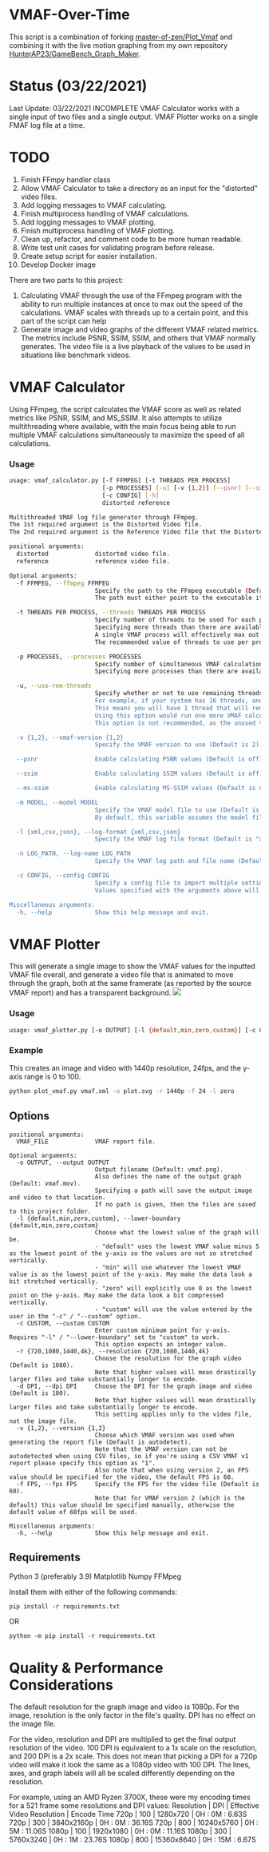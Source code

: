 # VMAF-Over-Time
This script is a combination of forking
[master-of-zen/Plot_Vmaf](https://github.com/master-of-zen/Plot_Vmaf) and
combining it with the live motion graphing from my own repository
[HunterAP23/GameBench_Graph_Maker](https://github.com/HunterAP23/GameBench_Graph_Maker).

# Status (03/22/2021)
Last Update: 03/22/2021
INCOMPLETE
VMAF Calculator works with a single input of two files and a single output.
VMAF Plotter works on a single FMAF log file at a time.

# TODO
1. Finish FFmpy handler class
2. Allow VMAF Calculator to take a directory as an input for the "distorted" video files.
3. Add logging messages to VMAF calculating.
4. Finish multiprocess handling of VMAF calculations.
5. Add logging messages to VMAF plotting.
6. Finish multiprocess handling of VMAF plotting.
7. Clean up, refactor, and comment code to be more human readable.
8. Write test unit cases for validating program before release.
9. Create setup script for easier installation.
10. Develop Docker image

There are two parts to this project:
1. Calculating VMAF through the use of the FFmpeg program with the ability to run
multiple instances at once to max out the speed of the calculations. VMAF scales
with threads up to a certain point, and this part of the script can help
2. Generate image and video graphs of the different VMAF related metrics. The
metrics include PSNR, SSIM, SSIM, and others that VMAF normally generates. The
video file is a live playback of the values to be used in situations like
benchmark videos.

# VMAF Calculator
Using FFmpeg, the script calculates the VMAF score as well as related metrics
like PSNR, SSIM, and MS_SSIM. It also attempts to utilize multithreading where
available, with the main focus being able to run multiple VMAF calculations
simultaneously to maximize the speed of all calculations.

### Usage
```bash
usage: vmaf_calculator.py [-f FFMPEG] [-t THREADS PER PROCESS]
                          [-p PROCESSES] [-u] [-v {1,2}] [--psnr] [--ssim] [--ms-ssim] [-m MODEL] [-l {xml,csv,json}] [-n LOG_PATH]
                          [-c CONFIG] [-h]
                          distorted reference

Multithreaded VMAF log file generator through FFmpeg.
The 1st required argument is the Distorted Video file.
The 2nd required argument is the Reference Video file that the Distorted Video is compared against.

positional arguments:
  distorted             distorted video file.
  reference             reference video file.

Optional arguments:
  -f FFMPEG, --ffmpeg FFMPEG
                        Specify the path to the FFmpeg executable (Default is "ffmpeg" which assumes that FFmpeg is part of your "Path" environment variable).
                        The path must either point to the executable itself, or to the directory that contains the exectuable named "ffmpeg".

  -t THREADS PER PROCESS, --threads THREADS PER PROCESS
                        Specify number of threads to be used for each process (Default is 0 for "autodetect").
                        Specifying more threads than there are available will clamp the value down to 1 thread for safety purposes.
                        A single VMAF process will effectively max out at 12 threads - any more will provide little to no performance increase.
                        The recommended value of threads to use per process is 4-6.

  -p PROCESSES, --processes PROCESSES
                        Specify number of simultaneous VMAF calculation processes to run (Default is 1).
                        Specifying more processes than there are available CPU threads will clamp the value down to the maximum number of threads on the system for a total of 1 thread per process.

  -u, --use-rem-threads
                        Specify whether or not to use remaining threads that don't make a complete process to use for an process (Default is off).
                        For example, if your system has 16 threads, and you are running 5 processes with 3 threads each, then you will be using 4 * 3 threads, which is 12.
                        This means you will have 1 thread that will remain unused.
                        Using this option would run one more VMAF calculation process with only the single remaining thread.
                        This option is not recommended, as the unused threads will be used to keep the system responsive during the VMAF calculations.

  -v {1,2}, --vmaf-version {1,2}
                        Specify the VMAF version to use (Default is 2).

  --psnr                Enable calculating PSNR values (Default is off).

  --ssim                Enable calculating SSIM values (Default is off).

  --ms-ssim             Enable calculating MS-SSIM values (Default is off).

  -m MODEL, --model MODEL
                        Specify the VMAF model file to use (Default is "vmaf_v0.6.1.pkl" for VMAF version 1 and "vmaf_v0.6.1.json" for VMAF version 2).
                        By default, this variable assumes the model file is located in the same location as this script.

  -l {xml,csv,json}, --log-format {xml,csv,json}
                        Specify the VMAF log file format (Default is "xml").

  -n LOG_PATH, --log-name LOG_PATH
                        Specify the VMAF log path and file name (Default is "vmaf").

  -c CONFIG, --config CONFIG
                        Specify a config file to import multiple settings with (Default is "config.ini" in the same folder as the script).
                        Values specified with the arguments above will override the settings in the config file.

Miscellaneous arguments:
  -h, --help            Show this help message and exit.
```

###

# VMAF Plotter
This will generate a single image to show the VMAF values for the inputted VMAF
file overall, and generate a video file that is animated to move through the
graph, both at the same framerate (as reported by the source VMAF report) and
has a transparent background.
![](graph_examples/plot_720p_default.svg)

### Usage
```bash
usage: vmaf_plotter.py [-o OUTPUT] [-l {default,min,zero,custom}] [-c CUSTOM] [-r {720,1080,1440,4k}] [-d DPI] [-v {1,2}] [-f FPS] [-h] VMAF_FILE
```

### Example
This creates an image and video with 1440p resolution, 24fps, and the y-axis range is 0 to 100.
```bash
python plot_vmaf.py vmaf.xml -o plot.svg -r 1440p -f 24 -l zero
```

## Options
```
positional arguments:
  VMAF_FILE             VMAF report file.

Optional arguments:
  -o OUTPUT, --output OUTPUT
                        Output filename (Default: vmaf.png).
                        Also defines the name of the output graph (Default: vmaf.mov).
                        Specifying a path will save the output image and video to that location.
                        If no path is given, then the files are saved to this project folder.
  -l {default,min,zero,custom}, --lower-boundary {default,min,zero,custom}
                        Choose what the lowest value of the graph will be.
                        - "default" uses the lowest VMAF value minus 5 as the lowest point of the y-axis so the values are not so stretched vertically.
                        - "min" will use whatever the lowest VMAF value is as the lowest point of the y-axis. May make the data look a bit stretched vertically.
                        - "zero" will explicitly use 0 as the lowest point on the y-axis. May make the data look a bit compressed vertically.
                        - "custom" will use the value entered by the user in the "-c" / "--custom" option.
  -c CUSTOM, --custom CUSTOM
                        Enter custom minimum point for y-axis. Requires "-l" / "--lower-boundary" set to "custom" to work.
                        This option expects an integer value.
  -r {720,1080,1440,4k}, --resolution {720,1080,1440,4k}
                        Choose the resolution for the graph video (Default is 1080).
                        Note that higher values will mean drastically larger files and take substantially longer to encode.
  -d DPI, --dpi DPI     Choose the DPI for the graph image and video (Default is 100).
                        Note that higher values will mean drastically larger files and take substantially longer to encode.
                        This setting applies only to the video file, not the image file.
  -v {1,2}, --version {1,2}
                        Choose which VMAF version was used when generating the report file (Default is autodetect).
                        Note that the VMAF version can not be autodetected when using CSV files, so if you're using a CSV VMAF v1 report please specify this option as "1".
                        Also note that when using version 2, an FPS value should be specified for the video, the default FPS is 60.
  -f FPS, --fps FPS     Specify the FPS for the video file (Default is 60).
                        Note that for VMAF version 2 (which is the default) this value should be specified manually, otherwise the default value of 60fps will be used.

Miscellaneous arguments:
  -h, --help            Show this help message and exit.
```

## Requirements
Python 3 (preferably 3.9)
Matplotlib
Numpy
FFMpeg

Install them with either of the following commands:
```
pip install -r requirements.txt
```
OR
```
python -m pip install -r requirements.txt
```


# Quality & Performance Considerations
The default resolution for the graph image and video is 1080p.
For the image, resolution is the only factor in the file's quality. DPI has no effect on the image file.

For the video, resolution and DPI are multiplied to get the final output resolution of the video.
100 DPI is equivalent to a 1x scale on the resolution, and 200 DPI is a 2x scale.
This does not mean that picking a DPI for a 720p video will make it look the same as a 1080p video with 100 DPI.
The lines, axes, and graph labels will all be scaled differently depending on the resolution.


For example, using an AMD Ryzen 3700X, these were my encoding times for a 521 frame some resolutions and DPI values:
Resolution | DPI | Effective Video Resolution | Encode Time
720p | 100 | 1280x720 | 0H : 0M : 6.63S
720p | 300 | 3840x2160p | 0H : 0M : 36.16S
720p | 800 | 10240x5760 | 0H : 5M : 11.06S
1080p | 100 | 1920x1080 | 0H : 0M : 11.16S
1080p | 300 | 5760x3240 | 0H : 1M : 23.76S
1080p | 800 | 15360x8640 | 0H : 15M : 6.67S
